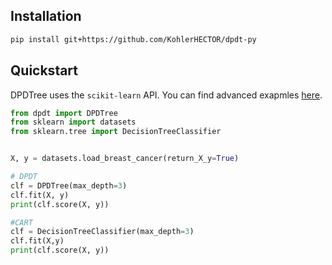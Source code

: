 ## Installation
```bash
pip install git+https://github.com/KohlerHECTOR/dpdt-py
```


## Quickstart
DPDTree uses the ```scikit-learn``` API. You can find advanced exapmles [here](https://github.com/KohlerHECTOR/dpdt-py/blob/main/examples/).

```python
from dpdt import DPDTree
from sklearn import datasets
from sklearn.tree import DecisionTreeClassifier


X, y = datasets.load_breast_cancer(return_X_y=True)

# DPDT
clf = DPDTree(max_depth=3)
clf.fit(X, y)
print(clf.score(X, y))

#CART
clf = DecisionTreeClassifier(max_depth=3)
clf.fit(X,y)
print(clf.score(X, y))
```